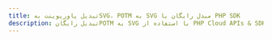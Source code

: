 ---title: تبدیل پاورپوینت بهSVG، POTM به SVG مبدل رایگان یا PHP SDKdescription: تبدیل رایگانPOTM به SVG با استفاده از PHP Cloud APIs & SDK. همچنین اسناد Microsoft PowerPoint را در Cloud ایجاد، ویرایش و رندر کنید.---
